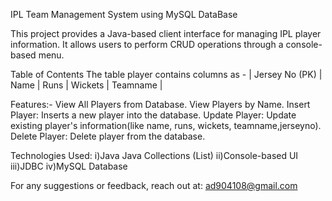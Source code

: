 IPL Team Management System using MySQL DataBase

This project provides a Java-based client interface for managing IPL player information. It allows users to perform CRUD operations through a console-based menu.

Table of Contents The table player contains columns as - | Jersey No (PK) | Name | Runs | Wickets | Teamname |

Features:- View All Players from Database. View Players by Name. 
           Insert Player: Inserts a new player into the database.
           Update Player: Update existing player's information(like name, runs, wickets, teamname,jerseyno). 
           Delete Player: Delete player from the database.

Technologies Used:
i)Java Java Collections (List) 
ii)Console-based UI 
iii)JDBC
iv)MySQL Database

For any suggestions or feedback, reach out at: ad904108@gmail.com

